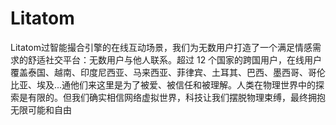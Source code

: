 # Litatom

Litatom过智能撮合引擎的在线互动场景，我们为无数用户打造了一个满足情感需求的舒适社交平台：无数用户与他人联系。超过 12 个国家的跨国用户，在线用户覆盖泰国、越南、印度尼西亚、马来西亚、菲律宾、土耳其、巴西、墨西哥、哥伦比亚、埃及...通他们来这里是为了被爱、被信任和被理解。人类在物理世界中的探索是有限的。但我们确实相信网络虚拟世界，科技让我们摆脱物理束缚，最终拥抱无限可能和自由
